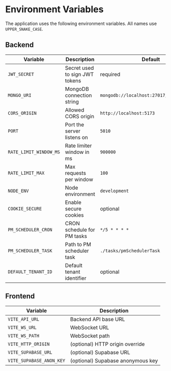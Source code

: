 # Environment Variables

The application uses the following environment variables. All names use `UPPER_SNAKE_CASE`.

## Backend

| Variable | Description | Default |
| --- | --- | --- |
| `JWT_SECRET` | Secret used to sign JWT tokens | required |
| `MONGO_URI` | MongoDB connection string | `mongodb://localhost:27017/platinum_cmms` |
| `CORS_ORIGIN` | Allowed CORS origin | `http://localhost:5173` |
| `PORT` | Port the server listens on | `5010` |
| `RATE_LIMIT_WINDOW_MS` | Rate limiter window in ms | `900000` |
| `RATE_LIMIT_MAX` | Max requests per window | `100` |
| `NODE_ENV` | Node environment | `development` |
| `COOKIE_SECURE` | Enable secure cookies | optional |
| `PM_SCHEDULER_CRON` | CRON schedule for PM tasks | `*/5 * * * *` |
| `PM_SCHEDULER_TASK` | Path to PM scheduler task | `./tasks/pmSchedulerTask` |
| `DEFAULT_TENANT_ID` | Default tenant identifier | optional |

## Frontend

| Variable | Description |
| --- | --- |
| `VITE_API_URL` | Backend API base URL |
| `VITE_WS_URL` | WebSocket URL |
| `VITE_WS_PATH` | WebSocket path |
| `VITE_HTTP_ORIGIN` | (optional) HTTP origin override |
| `VITE_SUPABASE_URL` | (optional) Supabase URL |
| `VITE_SUPABASE_ANON_KEY` | (optional) Supabase anonymous key |

